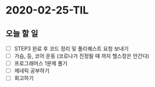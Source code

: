 # 2020-02-25-TIL

## 오늘 할 일

- [ ] STEP3 완료 후 코드 정리 및 풀리퀘스트 요청 보내기
- [ ] 가슴, 등, 코어 운동 (코로나가 진정될 때 까지 헬스장은 안간다)
- [ ] 프로그래머스 1문제 풀기
- [ ] 제네릭 공부하기
- [ ] 회고하기